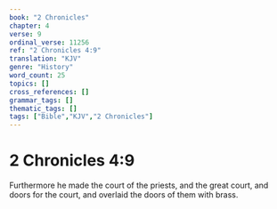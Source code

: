 ```yaml
---
book: "2 Chronicles"
chapter: 4
verse: 9
ordinal_verse: 11256
ref: "2 Chronicles 4:9"
translation: "KJV"
genre: "History"
word_count: 25
topics: []
cross_references: []
grammar_tags: []
thematic_tags: []
tags: ["Bible","KJV","2 Chronicles"]
---
```


# 2 Chronicles 4:9

Furthermore he made the court of the priests, and the great court, and doors for the court, and overlaid the doors of them with brass.
